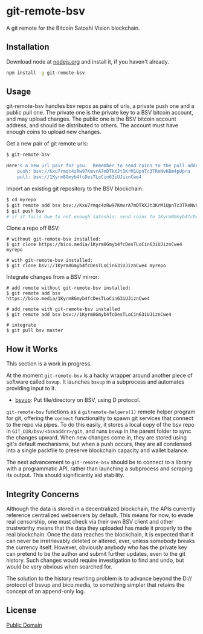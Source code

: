 # git-remote-bsv

A git remote for the Bitcoin Satoshi Vision blockchain.

## Installation
Download node at [nodejs.org](http://nodejs.org) and install it, if you haven't already.

```sh
npm install -g git-remote-bsv
```

## Usage

git-remote-bsv handles bsv repos as pairs of urls, a private push one and a public pull one.
The private one is the private key to a BSV bitcoin account, and may upload changes.
The public one is the BSV bitcoin account address, and should be distributed to others.
The account must have enough coins to upload new changes.

Get a new pair of git remote urls:
```sh
$ git-remote-bsv

Here's a new url pair for you.  Remember to send coins to the pull address.
    push: bsv://Kxu7rmqc4zRw97KmvrA7mDTkXJt3KrM1UpnTc3TReNvKBm4pUpra
    pull: bsv://1Kyrm8Gmyb4fcDesTLoCin63iUJiznCwe4

```

Import an existing git repository to the BSV blockchain:
```sh
$ cd myrepo
$ git remote add bsv bsv://Kxu7rmqc4zRw97KmvrA7mDTkXJt3KrM1UpnTc3TReNvKBm4pUpra
$ git push bsv
# if it fails due to not enough satoshis: send coins to 1Kyrm8Gmyb4fcDesTLoCin63iUJiznCwe4 and try again
```

Clone a repo off BSV:
```
# without git-remote-bsv installed:
$ git clone https://bico.media/1Kyrm8Gmyb4fcDesTLoCin63iUJiznCwe4 myrepo

# with git-remote-bsv installed:
$ git clone bsv://1Kyrm8Gmyb4fcDesTLoCin63iUJiznCwe4 myrepo
```

Integrate changes from a BSV mirror:
```
# add remote without git-remote-bsv installed:
$ git remote add bsv https://bico.media/1Kyrm8Gmyb4fcDesTLoCin63iUJiznCwe4

# add remote with git-remote-bsv installed
$ git remote add bsv bsv://1Kyrm8Gmyb4fcDesTLoCin63iUJiznCwe4

# integrate
$ git pull bsv master
```

## How it Works

This section is a work in progress.

At the moment `git-remote-bsv` is a hacky wrapper around another piece of software called
`bsvup`.  It launches `bsvup` in a subprocess and automates providing input to it.

- [bsvup](https://github.com/monkeylord/bsvup): Put file/directory on BSV, using D protocol.

`git-remote-bsv` functions as a `gitremote-helpers(1)` remote helper program for git, offering
the `connect` functionality to spawn git services that connect to the repo via pipes.  To do
this easily, it stores a local copy of the bsv repo in `GIT_DIR/bsv/<bsvaddrr>/git`, and runs
`bsvup` in the parent folder to sync the changes upward.  When new changes come in, they are
stored using git's default mechanisms, but when a push occurs, they are all condensed into
a single packfile to preserve blockchain capacity and wallet balance.

The next advancement to `git-remote-bsv` should be to connect to a library with a programmatic
API, rather than launching a subprocess and scraping its output.  This should significantly aid
stability.

## Integrity Concerns

Although the data is stored in a decentralized blockchain, the APIs currently reference
centralized webservers by default.  This means for now, to evade real censorship, one must
check via their own BSV client and other trustworthy means that the data they uploaded
has made it properly to the real blockchain.  Once the data reaches the blockchain, it
is expected that it can never be irretrievably deleted or altered, ever, unless somebody
breaks the currency itself.  However, obviously anybody who has the private key can pretend
to be the author and submit further updates, even to the git history.  Such changes would
require investigation to find and undo, but would be very obvious when searched for.

The solution to the history rewriting problem is to advance beyond the D:// protocol
of bsvup and bico.media, to something simpler that retains the concept of an append-only
log.

## License
[Public Domain]()
